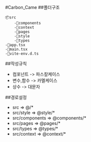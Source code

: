 #Carbon_Came
##폴더구조
```
📦src
    -📂components
    -📂context
    -📂pages
    -📂style
    -📂types
-📜app.tsx
-📜main.tsx
-📜vite-env.d.ts
```

##작성규칙
 - 컴포넌트   -> 파스칼케이스
 - 변수,함수  -> 카멜케이스
 - 상수       -> 대문자


##경로설정
- src => @/*
- src/style => @style/*
- src/components => @components/*
- src/pages => @pages/*
- src/types => @types/*
- src/context => @context/*


